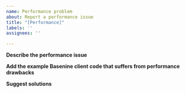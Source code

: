 ```yaml
---
name: Performance problem
about: Report a performance issue
title: "[Performance]"
labels: ''
assignees: ''

---
```


**Describe the performance issue**

**Add the example Basenine client code that suffers from performance drawbacks**

**Suggest solutions**
